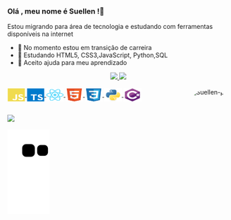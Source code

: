 ### Olá , meu nome é Suellen !👋



Estou migrando para área de tecnologia e estudando com ferramentas disponíveis na internet

- 🔭 No momento estou em transição de carreira
- 🌱 Estudando HTML5, CSS3,JavaScript, Python,SQL 
- 🤔 Aceito ajuda para meu aprendizado

<div align="center">
  <a href="https://github.com/SuellenDiass">
  <img height="180em" src="https://github-readme-stats.vercel.app/api?username=SuellenDiass&show_icons=true&theme=dracula&include_all_commits=true&count_private=true"/>
  <img height="180em" src="https://github-readme-stats.vercel.app/api/top-langs/?username=SuellenDiass&layout=compact&langs_count=7&theme=dracula"/>
</div>

<div style="display: inline_block"><br>
  <img align="center" alt="Suellen-Js" height="30" width="40" src="https://raw.githubusercontent.com/devicons/devicon/master/icons/javascript/javascript-plain.svg">
  <img align="center" alt="Suellen-Ts" height="30" width="40" src="https://raw.githubusercontent.com/devicons/devicon/master/icons/typescript/typescript-plain.svg">
  <img align="center" alt="Suellen-React" height="30" width="40" src="https://raw.githubusercontent.com/devicons/devicon/master/icons/react/react-original.svg">
  <img align="center" alt="Suellen-HTML" height="30" width="40" src="https://raw.githubusercontent.com/devicons/devicon/master/icons/html5/html5-original.svg">
  <img align="center" alt="Suellen-CSS" height="30" width="40" src="https://raw.githubusercontent.com/devicons/devicon/master/icons/css3/css3-original.svg">
  <img align="center" alt="Suellen-Python" height="30" width="40" src="https://raw.githubusercontent.com/devicons/devicon/master/icons/python/python-original.svg">
  <img align="center" alt="Suellen-Csharp" height="30" width="40" src="https://raw.githubusercontent.com/devicons/devicon/master/icons/csharp/csharp-original.svg">
  <img align="right" alt="Suellen-pic" height="150" style="border-radius:50px;" src="https://octodex.github.com/images/femalecodertocat.png?width=676&height=676">
</div>
  
  ##
 
<div> 
  
  <a href="https://www.linkedin.com/in/suellen-dias-711572a1" target="_blank"><img src="https://img.shields.io/badge/-LinkedIn-%230077B5?style=for-the-badge&logo=linkedin&logoColor=white" target="_blank"></a> 
 
  ![Snake animation](https://github.com/SuellenDiass/SuellenDiass/blob/output/github-contribution-grid-snake.svg)
  
</div>


